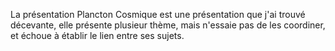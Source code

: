 La présentation Plancton Cosmique est une présentation que j'ai trouvé décevante, elle présente plusieur thème, mais n'essaie pas de les coordiner, et échoue à établir le lien entre ses sujets.
